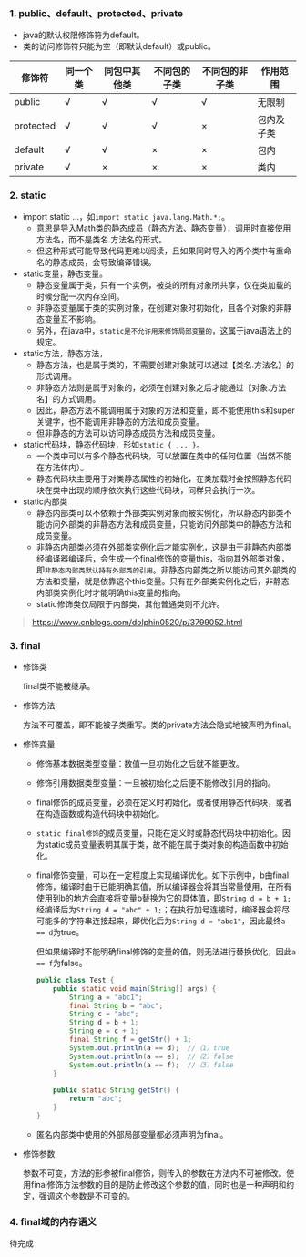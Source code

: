 ### 1. public、default、protected、private

- java的默认权限修饰符为default。
- 类的访问修饰符只能为空（即默认default）或public。

| 修饰符    | 同一个类 | 同包中其他类 | 不同包的子类 | 不同包的非子类 | 作用范围   |
| --------- | -------- | ------------ | ------------ | -------------- | ---------- |
| public    | √        | √            | √            | √              | 无限制     |
| protected | √        | √            | √            | ×              | 包内及子类 |
| default   | √        | √            | ×            | ×              | 包内       |
| private   | √        | ×            | ×            | ×              | 类内       |

### 2. static

- import static ...，如``import static java.lang.Math.*;``。
  - 意思是导入Math类的静态成员（静态方法、静态变量），调用时直接使用方法名，而不是类名.方法名的形式。
  - 但这种形式可能导致代码更难以阅读，且如果同时导入的两个类中有重命名的静态成员，会导致编译错误。
- static变量，静态变量。
  - 静态变量属于类，只有一个实例，被类的所有对象所共享，仅在类加载的时候分配一次内存空间。
  - 非静态变量属于类的实例对象，在创建对象时初始化，且各个对象的非静态变量互不影响。
  - 另外，在java中，``static是不允许用来修饰局部变量的``，这属于java语法上的规定。
- static方法，静态方法，
  - 静态方法，也是属于类的，不需要创建对象就可以通过【类名.方法名】的形式调用。
  - 非静态方法则是属于对象的，必须在创建对象之后才能通过【对象.方法名】的方式调用。
  - 因此，静态方法不能调用属于对象的方法和变量，即不能使用this和super关键字，也不能调用非静态的方法和成员变量。
  - 但非静态的方法可以访问静态成员方法和成员变量。
- static代码块，静态代码块，形如``static { ... }``。
  - 一个类中可以有多个静态代码块，可以放置在类中的任何位置（当然不能在方法体内）。
  - 静态代码块主要用于对类静态属性的初始化，在类加载时会按照静态代码块在类中出现的顺序依次执行这些代码块，同样只会执行一次。
- static内部类
  - 静态内部类可以不依赖于外部类实例对象而被实例化，所以静态内部类不能访问外部类的非静态方法和成员变量，只能访问外部类中的静态方法和成员变量。
  - 非静态内部类必须在外部类实例化后才能实例化，这是由于非静态内部类经编译器编译后，会生成一个final修饰的变量this，指向其外部类对象，即``非静态内部类默认持有外部类的引用``。非静态内部类之所以能访问其外部类的方法和变量，就是依靠这个this变量。只有在外部类实例化之后，非静态内部类实例化时才能明确this变量的指向。
  - static修饰类仅局限于内部类，其他普通类则不允许。

> https://www.cnblogs.com/dolphin0520/p/3799052.html

### 3. final

- 修饰类

  final类不能被继承。

- 修饰方法

  方法不可覆盖，即不能被子类重写。类的private方法会隐式地被声明为final。

- 修饰变量

  - 修饰基本数据类型变量：数值一旦初始化之后就不能更改。

  - 修饰引用数据类型变量：一旦被初始化之后便不能修改引用的指向。

  - final修饰的成员变量，必须在定义时初始化，或者使用静态代码块，或者在构造函数或构造代码块中初始化。

  - ``static final修饰``的成员变量，只能在定义时或静态代码块中初始化。因为static成员变量表明其属于类，故不能在属于类对象的构造函数中初始化。

  - final修饰变量，可以在一定程度上实现编译优化。如下示例中，b由final修饰，编译时由于已能明确其值，所以编译器会将其当常量使用，在所有使用到b的地方会直接将变量b替换为它的具体值，即``String d = b + 1;``经编译后为``String d = "abc" + 1;``；在执行加号连接时，编译器会将尽可能多的字符串连接起来，即优化后为``String d = "abc1"``，因此最终``a == d``为true。

    但如果编译时不能明确final修饰的变量的值，则无法进行替换优化，因此``a == f``为false。

    ```java
    public class Test {
        public static void main(String[] args) {
            String a = "abc1";
            final String b = "abc";
            String c = "abc";
            String d = b + 1;
            String e = c + 1;
            final String f = getStr() + 1;
            System.out.println(a == d);  //（1）true
            System.out.println(a == e);  //（2）false
            System.out.println(a == f);  //（3）false
        }
        
        public static String getStr() {
            return "abc";
        }
    }
    ```

  - 匿名内部类中使用的外部局部变量都必须声明为final。

- 修饰参数

  参数不可变，方法的形参被final修饰，则传入的参数在方法内不可被修改。使用final修饰方法参数的目的是防止修改这个参数的值，同时也是一种声明和约定，强调这个参数是不可变的。

### 4. final域的内存语义

待完成
